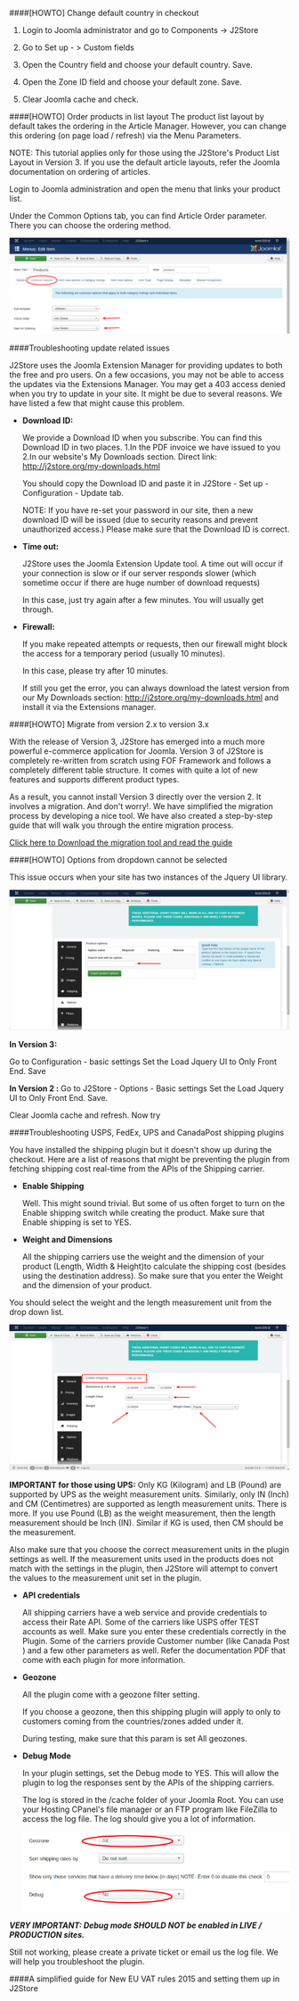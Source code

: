 ####[HOWTO] Change default country in checkout

1. Login to Joomla administrator and go to Components -> J2Store

2. Go to Set up - > Custom fields

3. Open the Country field and choose your default country. Save.

4. Open the Zone ID field and choose your default zone. Save.

5. Clear Joomla cache and check.

####[HOWTO] Order products in list layout
The product list layout by default takes the ordering in the Article Manager. However, you can change this ordering (on page load / refresh) via the Menu Parameters.

NOTE: This tutorial applies only for those using the J2Store's Product List Layout in Version 3. If you use the default article layouts, refer the Joomla documentation on ordering of articles.

Login to Joomla administration and open the menu that links your product list.

Under the Common Options tab, you can find Article Order parameter. There you can choose the ordering method.

![](assets/images/troubleshoot_orderproducts.png)

####Troubleshooting update related issues

J2Store uses the Joomla Extension Manager for providing updates to both the free and pro users. On a few occasions, you may not be able to access the updates via the Extensions Manager. You may get a 403 access denied when you try to update in your site. It might be due to several reasons. We have listed a few that might cause this problem.

* **Download ID:**

   We provide a Download ID when you subscribe. You can find this Download ID in two places.
1.In the PDF invoice we have issued to you
2.In our website's My Downloads section. Direct link: http://j2store.org/my-downloads.html

  You should copy the Download ID and paste it in J2Store - Set up - Configuration - Update tab.

  NOTE: If you have re-set your password in our site, then a new download ID will be issued (due to security reasons and prevent unauthorized access.) 
Please make sure that the Download ID is correct.

* **Time out:**

  J2Store uses the Joomla Extension Update tool. A time out will occur if your connection is slow or if our server responds slower (which sometime occur if there are huge number of download requests)

  In this case, just try again after a few minutes. You will usually get through.
  
* **Firewall:**

  If you make repeated attempts or requests, then our firewall might block the access for a temporary period (usually 10 minutes).

  In this case, please try after 10 minutes.

  If still you get the error, you can always download the latest version from our My Downloads section: http://j2store.org/my-downloads.html and install it via the Extensions manager.
  
####[HOWTO] Migrate from version 2.x to version 3.x

With the release of Version 3, J2Store has emerged into a much more powerful e-commerce application for Joomla. Version 3 of J2Store is completely re-written from scratch using FOF Framework and follows a completely different table structure. It comes with quite a lot of new features and supports different product types.

As a result, you cannot install Version 3 directly over the version 2. It involves a migration. And don't worry!. We have simplified the migration process by developing a nice tool. We have also created a step-by-step guide that will walk you through the entire migration process.

[Click here to Download the migration tool and read the guide](http://j2store.org/support/user-guide/migrating-from-2-x-to-3-x.html)

####[HOWTO] Options from dropdown cannot be selected

This issue occurs when your site has two instances of the Jquery UI library.

![](assets/images/options_dropdown.png)

**In Version 3:**

Go to Configuration - basic settings
Set the Load Jquery UI to Only Front End.
Save

**In Version 2 :**
Go to J2Store - Options - Basic settings
Set the Load Jquery UI to Only Front End.
Save.

Clear Joomla cache and refresh. Now try

####Troubleshooting USPS, FedEx, UPS and CanadaPost shipping plugins

You have installed the shipping plugin but it doesn't show up during the checkout. Here are a list of reasons that might be preventing the plugin from fetching shipping cost real-time from the APIs of the Shipping carrier.

* **Enable Shipping**

  Well. This might sound trivial. But some of us often forget to turn on the Enable shipping switch while creating the product. Make sure that Enable shipping is set to YES.
  
* **Weight and Dimensions**

  All the shipping carriers use the weight and the dimension of your product (Length, Width & Height)to calculate the shipping cost (besides using the destination address). So make sure that you enter the Weight and the dimension of your product.

 You should select the weight and the length measurement unit from the drop down list.
 
 ![](assets/images/troubleshoot_shipping_one.png)

 **IMPORTANT for those using UPS:** Only KG (Kilogram) and LB (Pound) are supported by UPS as the weight measurement units.  Similarly, only IN (Inch) and CM (Centimetres) are supported as length measurement units. There is more. If you use Pound (LB) as the weight measurement, then the length measurement should be Inch (IN). Similar if KG is used, then CM should be the measurement.

 Also make sure that you choose the correct measurement units in the plugin settings as well. If the measurement units used in the products does not match with the settings in the plugin, then J2Store will attempt to convert the values to the measurement unit set in the plugin.

* **API credentials**

  All shipping carriers have a web service and provide credentials to access their Rate API. Some of the carriers like USPS offer TEST accounts as well. Make sure you enter these credentials correctly in the Plugin. Some of the carriers provide Customer number (like Canada Post ) and a few other parameters as well. Refer the documentation PDF that come with each plugin for more information.
  
* **Geozone**

  All the plugin come with a geozone filter setting.

  If you choose a geozone, then this shipping plugin will apply to only to customers coming from the countries/zones added under it.

  During testing, make sure that this param is set All geozones.
  
* **Debug Mode**

  In your plugin settings, set the Debug mode to YES. This will allow the plugin to log the responses sent by the APIs of the shipping carriers.

  The log is stored in the /cache folder of your Joomla Root. You can use your Hosting CPanel's file manager or an FTP program like FileZilla to access the log file. The log should give you a lot of information.
  
  ![](assets/images/troubleshoot_shipping_two.png)

 ***VERY IMPORTANT: Debug mode SHOULD NOT be enabled in LIVE / PRODUCTION sites.***
 
Still not working, please create a private ticket or email us the log file. We will help you troubleshoot the plugin.

####A simplified guide for New EU VAT rules 2015 and setting them up in J2Store

